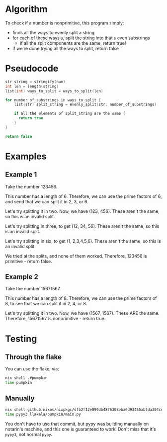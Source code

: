 # Algorithm

To check if a number is nonprimitive, this program simply:
- finds all the ways to evenly split a string
- for each of these ways `s`, split the string into that `s` even substrings
    - if all the split components are the same, return true!
- if we're done trying all the ways to split, return false

# Pseudocode

```c
str string = stringify(num)
int len = length(string)
list(int) ways_to_split = ways_to_split(len)

for number_of_substrings in ways_to_split {
    list(str) split_string = evenly_split(str, number_of_substrings)

    if all the elements of split_string are the same {
      return true
    }
}

return false
```

# Examples

## Example 1

Take the number 123456.

This number has a length of 6. Therefore, we can use the prime factors of 6, and
send that we can split it in 2, 3, or 6.

Let's try splitting it in two. Now, we have (123, 456). These aren't the same,
so this is an invalid split.

Let's try splitting in three, to get (12, 34, 56). These aren't the same, so
this is an invalid split.

Let's try splitting in six, to get (1, 2,3,4,5,6). These aren't the same, so
this is an invalid split.

We tried al the splits, and none of them worked. Therefore, 123456 is
primitive - return false.

## Example 2

Take the number 15671567.

This number has a length of 8. Therefore, we can use the prime factors of 8, to
see that we can split it in 2, 4, or 8.

Let's try splitting it in two. Now, we have (1567, 1567). These ARE the same.
Therefore, 15671567 is nonprimitive - return true.

# Testing

## Through the flake

You can use the flake, via:
```sh
nix shell .#pumpkin
time pumpkin
```

## Manually

```sh
nix shell github:nixos/nixpkgs/dfb2f12e899db4876308eba6d93455ab7da304cd#pypy3
time pypy3 llakala/pumpkin/main.py
```

You don't have to use that commit, but pypy was building manually on notarin's
machine, and this one is guaranteed to work! Don't miss that it's `pypy3`, not
normal `pypy`.
